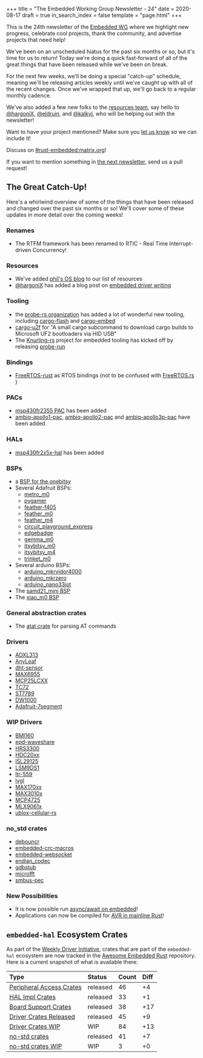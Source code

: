 +++
title = "The Embedded Working Group Newsletter - 24"
date = 2020-08-17
draft = true
in_search_index = false
template = "page.html"
+++

<!-- TODO before release set `draft` to `false` and `in_search_index` to `true` -->

This is the 24th newsletter of the [Embedded WG] where we highlight new progress, celebrate cool projects, thank the community, and advertise projects that need help!

We've been on an unscheduled hiatus for the past six months or so, but it's time for us to return! Today we're doing a quick fast-forward of all of the great things that have been released while we've been on break.

For the next few weeks, we'll be doing a special "catch-up" schedule, meaning we'll be releasing articles weekly until we've caught up with all of the recent changes. Once we've wrapped that up, we'll go back to a regular monthly cadence.

We've also added a few new folks to the [resources team](#), say hello to [@hargoniX](#), [@eldruin](#), and [@kalkyl](#), who will be helping out with the newsletter!

Want to have your project mentioned? Make sure you [let us know][the next newsletter] so we can include it!

[Embedded WG]: https://github.com/rust-embedded/wg

<!-- TODO uncomment -->

Discuss on [#rust-embedded:matrix.org]!
<!-- Discuss on [#rust-embedded:matrix.org], [users.rust-lang.org], [on twitter], or [on reddit]! -->

[#rust-embedded:matrix.org]: https://matrix.to/#/#rust-embedded:matrix.org
<!-- [users.rust-lang.org]: https://example.org/#TODO -->
<!-- [on twitter]: https://example.org/#TODO -->
<!-- [on reddit]: https://example.org/#TODO -->

<!-- more -->

If you want to mention something in [the next newsletter], send us a pull request!

[the next newsletter]: https://github.com/rust-embedded/blog/edit/master/content/2020-08-24-newsletter-25.md

## The Great Catch-Up!

Here's a whirlwind overview of some of the things that have been released and changed over the past six months or so!
We'll cover some of these updates in more detail over the coming weeks!

### Renames

* The RTFM framework has been renamed to RTIC - Real Time Interrupt-driven Concurrency!

### Resources

* We've added [phil's OS blog](https://os.phil-opp.com/) to our list of resources
* [@hargoniX](https://github.com/hargonix) has added a blog post on [embedded driver writing](https://hboeving.dev/blog/rust-2c-driver-p1/)

### Tooling

* the [probe-rs organization](https://probe.rs) has added a lot of wonderful new tooling, including [cargo-flash](#) and [cargo-embed](#)
* [cargo-u2f](#) for "A small cargo subcommand to download cargo builds to Microsoft UF2 bootloaders via HID USB"
* The [Knurling-rs](https://github.com/knurling-rs/meta) project for embedded tooling has kicked off by releasing [probe-run](https://github.com/knurling-rs/probe-run)

### Bindings

* [FreeRTOS-rust](#) as RTOS bindings (not to be confused with [FreeRTOS.rs](#) )

### PACs

* [msp430fr2355 PAC](#) has been added
* [ambiq-apollo1-pac](#), [ambiq-apollo2-pac](#) and [ambiq-apollo3p-pac](#) have been added

### HALs

* [msp430fr2x5x-hal](#) has been added

### BSPs

* a [BSP for the onebitsy](https://crates.io/crates/onebitsy)
* Several Adafruit BSPs:
    * [metro_m0](#)
    * [pygamer](#)
    * [feather-f405](#)
    * [feather_m0](#)
    * [feather_m4](#)
    * [circuit_playground_express](#)
    * [edgebadge](#)
    * [gemma_m0](#)
    * [itsybitsy_m0](#)
    * [itsybitsy_m4](#)
    * [trinket_m0](#)
* Several arduino BSPs:
    * [arduino_mkrvidor4000](#)
    * [arduino_mkrzero](#)
    * [arduino_nano33iot](#)
* The [samd21_mini BSP](#)
* The [xiao_m0 BSP](#)

### General abstraction crates

* The [atat crate](#) for parsing AT commands

### Drivers

* [ADXL313](#)
* [AnyLeaf](#)
* [dht-sensor](#)
* [MAX6955](#)
* [MCP25LCXX](#)
* [TC72](#)
* [ST7789](#)
* [DW1000](#)
* [Adafruit-7segment](#)

### WIP Drivers

* [BMI160](#)
* [epd-waveshare](#)
* [HRS3300](#)
* [HDC20xx](#)
* [ISL29125](#)
* [LSM9DS1](#)
* [ltr-559](#)
* [lvgl](#)
* [MAX170xx](#)
* [MAX3010x](#)
* [MCP4725](#)
* [MLX9061x](#)
* [ublox-cellular-rs](#)

### no_std crates

* [debouncr](#)
* [embedded-crc-macros](#)
* [embedded-websocket](#)
* [endian_codec](#)
* [gdbstub](#)
* [microfft](#)
* [smbus-pec](#)

### New Possibilities

* It is now possible run [async/await on embedded](#)!
* Applications can now be compiled for [AVR in mainline Rust](#)!


## `embedded-hal` Ecosystem Crates

As part of the [Weekly Driver Initiative], crates that are part of the `embedded-hal` ecosystem are now tracked in the [Awesome Embedded Rust] repository. Here is a current snapshot of what is available there:

| Type                       | Status    | Count | Diff |
| :---                       | :-----    | :---- | :--- |
| [Peripheral Access Crates] | released  | 46    | +4   |
| [HAL Impl Crates]          | released  | 33    | +1   |
| [Board Support Crates]     | released  | 38    | +17  |
| [Driver Crates Released]   | released  | 45    | +9   |
| [Driver Crates WIP]        | WIP       | 84    | +13  |
| [no-std crates]            | released  | 41    | +7   |
| [no-std crates WIP]        | WIP       | 3     | +0   |

[Awesome Embedded Rust]: https://github.com/rust-embedded/awesome-embedded-rust
[Weekly Driver Initiative]: https://github.com/rust-embedded/wg/issues/39
[Peripheral Access Crates]: https://github.com/rust-embedded/awesome-embedded-rust#peripheral-access-crates
[HAL Impl Crates]: https://github.com/rust-embedded/awesome-embedded-rust#hal-implementation-crates
[Board Support Crates]: https://github.com/rust-embedded/awesome-embedded-rust#board-support-crates
[Driver Crates Released]: https://github.com/rust-embedded/awesome-embedded-rust#driver-crates
[Driver Crates WIP]: https://github.com/rust-embedded/awesome-embedded-rust#wip
[no-std crates]: https://github.com/rust-embedded/awesome-embedded-rust#no-std-crates
[no-std crates WIP]: https://github.com/rust-embedded/awesome-embedded-rust#wip-1
